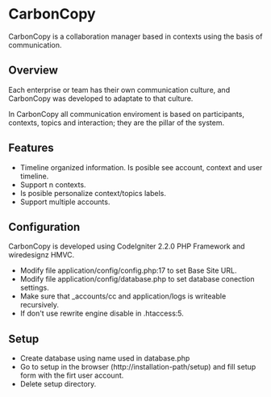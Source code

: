 CarbonCopy
===========

CarbonCopy is a collaboration manager based in contexts using the basis of communication.


Overview
------------

Each enterprise or team has their own communication culture, and CarbonCopy was developed to adaptate to
that culture.

In CarbonCopy all communication enviroment is based on participants, contexts, topics and interaction; they are the pillar of
the system.


Features
-----------

* Timeline organized information. Is posible see account, context and user timeline.
* Support n contexts.
* Is posible personalize context/topics labels.
* Support multiple accounts.


Configuration
-----------------

CarbonCopy is developed using CodeIgniter 2.2.0 PHP Framework and wiredesignz HMVC.

* Modify file application/config/config.php:17 to set Base Site URL.
* Modify file application/config/database.php to set database conection settings.
* Make sure that _accounts/cc and application/logs is writeable recursively.
* If don't use rewrite engine disable in .htaccess:5.

Setup
-------

* Create database using name used in database.php
* Go to setup in the browser (http://installation-path/setup) and fill setup form with the firt user account.
* Delete setup directory.